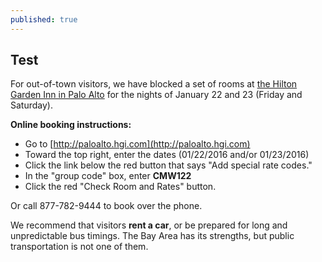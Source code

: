 ```yaml
---
published: true
---
```













## Test

For out-of-town visitors, we have blocked a set of rooms at [the Hilton Garden Inn in Palo Alto](http://hiltongardeninn3.hilton.com/en/hotels/california/hilton-garden-inn-palo-alto-PAOCRGI/index.html) for the nights of January 22 and 23 (Friday and Saturday).

**Online booking instructions:**   
- Go to [http://paloalto.hgi.com](http://paloalto.hgi.com)   
- Toward the top right, enter the dates (01/22/2016 and/or 01/23/2016)   
- Click the link below the red button that says "Add special rate codes."   
- In the "group code" box, enter **CMW122**   
- Click the red "Check Room and Rates" button.   
 
Or call 877-782-9444 to book over the phone.







We recommend that visitors **rent a car**, or be prepared for long and unpredictable bus timings. The Bay Area has its strengths, but public transportation is not one of them.

